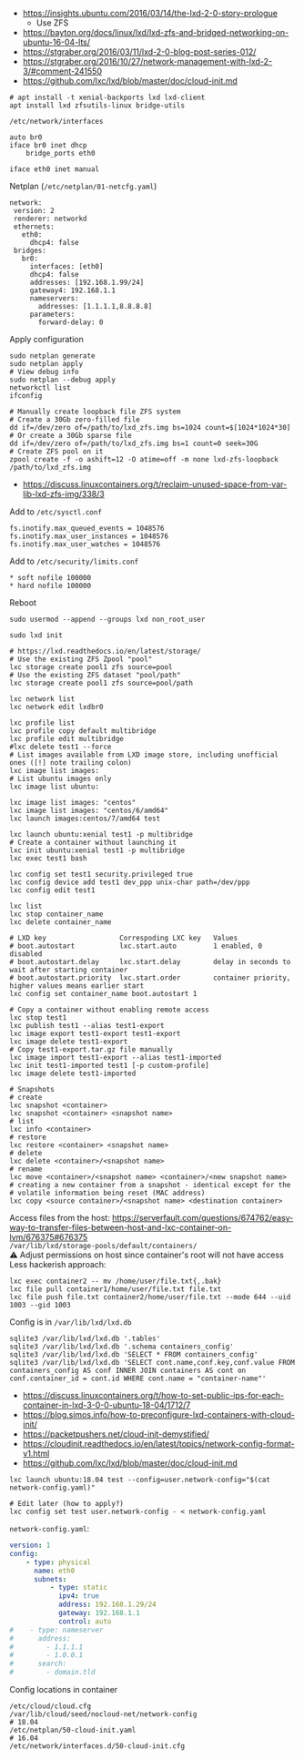 * https://insights.ubuntu.com/2016/03/14/the-lxd-2-0-story-prologue
     * Use ZFS
* https://bayton.org/docs/linux/lxd/lxd-zfs-and-bridged-networking-on-ubuntu-16-04-lts/
* https://stgraber.org/2016/03/11/lxd-2-0-blog-post-series-012/
* https://stgraber.org/2016/10/27/network-management-with-lxd-2-3/#comment-241550
* https://github.com/lxc/lxd/blob/master/doc/cloud-init.md

```shell
# apt install -t xenial-backports lxd lxd-client
apt install lxd zfsutils-linux bridge-utils
```

`/etc/network/interfaces`
```
auto br0
iface br0 inet dhcp
	bridge_ports eth0

iface eth0 inet manual
```
Netplan (`/etc/netplan/01-netcfg.yaml`)
```
network:
 version: 2
 renderer: networkd
 ethernets:
   eth0:
     dhcp4: false
 bridges:
   br0:
     interfaces: [eth0]
     dhcp4: false
     addresses: [192.168.1.99/24]
     gateway4: 192.168.1.1
     nameservers:
       addresses: [1.1.1.1,8.8.8.8]
     parameters:
       forward-delay: 0
```
Apply configuration
```
sudo netplan generate
sudo netplan apply
# View debug info
sudo netplan --debug apply
networkctl list
ifconfig
```

```shell
# Manually create loopback file ZFS system
# Create a 30Gb zero-filled file	
dd if=/dev/zero of=/path/to/lxd_zfs.img bs=1024 count=$[1024*1024*30]
# Or create a 30Gb sparse file
dd if=/dev/zero of=/path/to/lxd_zfs.img bs=1 count=0 seek=30G
# Create ZFS pool on it
zpool create -f -o ashift=12 -O atime=off -m none lxd-zfs-loopback /path/to/lxd_zfs.img
```
* https://discuss.linuxcontainers.org/t/reclaim-unused-space-from-var-lib-lxd-zfs-img/338/3

Add to `/etc/sysctl.conf`
```
fs.inotify.max_queued_events = 1048576
fs.inotify.max_user_instances = 1048576
fs.inotify.max_user_watches = 1048576
```
Add to `/etc/security/limits.conf`
```
* soft nofile 100000
* hard nofile 100000
```

Reboot

```shell
sudo usermod --append --groups lxd non_root_user

sudo lxd init

# https://lxd.readthedocs.io/en/latest/storage/
# Use the existing ZFS Zpool "pool"
lxc storage create pool1 zfs source=pool
# Use the existing ZFS dataset "pool/path"
lxc storage create pool1 zfs source=pool/path

lxc network list
lxc network edit lxdbr0 

lxc profile list
lxc profile copy default multibridge
lxc profile edit multibridge
#lxc delete test1 --force
# List images available from LXD image store, including unofficial ones ([!] note trailing colon)
lxc image list images:
# List ubuntu images only
lxc image list ubuntu:

lxc image list images: "centos"
lxc image list images: "centos/6/amd64"
lxc launch images:centos/7/amd64 test

lxc launch ubuntu:xenial test1 -p multibridge
# Create a container without launching it
lxc init ubuntu:xenial test1 -p multibridge
lxc exec test1 bash

lxc config set test1 security.privileged true
lxc config device add test1 dev_ppp unix-char path=/dev/ppp
lxc config edit test1

lxc list
lxc stop container_name
lxc delete container_name

# LXD key                  Correspoding LXC key   Values
# boot.autostart           lxc.start.auto         1 enabled, 0 disabled
# boot.autostart.delay     lxc.start.delay        delay in seconds to wait after starting container
# boot.autostart.priority  lxc.start.order        container priority, higher values means earlier start
lxc config set container_name boot.autostart 1

# Copy a container without enabling remote access
lxc stop test1
lxc publish test1 --alias test1-export
lxc image export test1-export test1-export
lxc image delete test1-export
# Copy test1-export.tar.gz file manually
lxc image import test1-export --alias test1-imported
lxc init test1-imported test1 [-p custom-profile]
lxc image delete test1-imported

# Snapshots
# create
lxc snapshot <container>
lxc snapshot <container> <snapshot name>
# list
lxc info <container>
# restore
lxc restore <container> <snapshot name>
# delete
lxc delete <container>/<snapshot name>
# rename
lxc move <container>/<snapshot name> <container>/<new snapshot name>
# creating a new container from a snapshot - identical except for the
# volatile information being reset (MAC address)
lxc copy <source container>/<snapshot name> <destination container>
```
Access files from the host: https://serverfault.com/questions/674762/easy-way-to-transfer-files-between-host-and-lxc-container-on-lvm/676375#676375<br>
`/var/lib/lxd/storage-pools/default/containers/`<br>
:warning: Adjust permissions on host since container's root will not have access<br>
Less hackerish approach:
```
lxc exec container2 -- mv /home/user/file.txt{,.bak}
lxc file pull container1/home/user/file.txt file.txt
lxc file push file.txt container2/home/user/file.txt --mode 644 --uid 1003 --gid 1003
```

Config is in `/var/lib/lxd/lxd.db`
```shell
sqlite3 /var/lib/lxd/lxd.db '.tables'
sqlite3 /var/lib/lxd/lxd.db '.schema containers_config'
sqlite3 /var/lib/lxd/lxd.db 'SELECT * FROM containers_config'
sqlite3 /var/lib/lxd/lxd.db 'SELECT cont.name,conf.key,conf.value FROM containers_config AS conf INNER JOIN containers AS cont on conf.container_id = cont.id WHERE cont.name = "container-name"'
```
* https://discuss.linuxcontainers.org/t/how-to-set-public-ips-for-each-container-in-lxd-3-0-0-ubuntu-18-04/1712/7
* https://blog.simos.info/how-to-preconfigure-lxd-containers-with-cloud-init/
* https://packetpushers.net/cloud-init-demystified/
* https://cloudinit.readthedocs.io/en/latest/topics/network-config-format-v1.html
* https://github.com/lxc/lxd/blob/master/doc/cloud-init.md

```shell
lxc launch ubuntu:18.04 test --config=user.network-config="$(cat network-config.yaml)"

# Edit later (how to apply?)
lxc config set test user.network-config - < network-config.yaml
```
`network-config.yaml`:
```yaml
version: 1
config:
    - type: physical
      name: eth0
      subnets:
          - type: static
            ipv4: true
            address: 192.168.1.29/24
            gateway: 192.168.1.1
            control: auto
#    - type: nameserver
#      address:
#        - 1.1.1.1
#        - 1.0.0.1
#      search:
#        - domain.tld
```
Config locations in container
```shell
/etc/cloud/cloud.cfg
/var/lib/cloud/seed/nocloud-net/network-config
# 18.04
/etc/netplan/50-cloud-init.yaml
# 16.04
/etc/network/interfaces.d/50-cloud-init.cfg 
```
